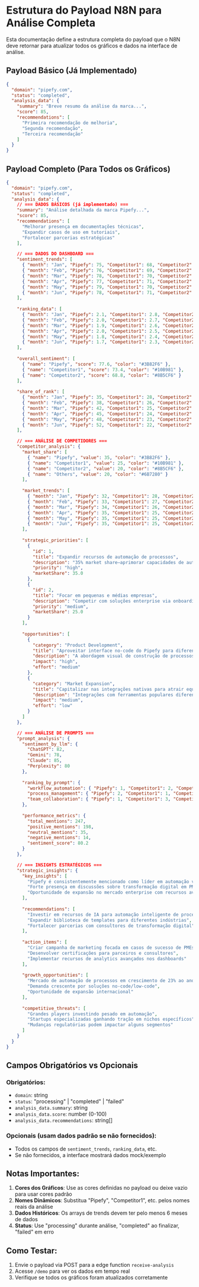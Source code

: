 # Estrutura do Payload N8N para Análise Completa

Esta documentação define a estrutura completa do payload que o N8N deve retornar para atualizar todos os gráficos e dados na interface de análise.

## Payload Básico (Já Implementado)

```json
{
  "domain": "pipefy.com",
  "status": "completed",
  "analysis_data": {
    "summary": "Breve resumo da análise da marca...",
    "score": 85,
    "recommendations": [
      "Primeira recomendação de melhoria",
      "Segunda recomendação",
      "Terceira recomendação"
    ]
  }
}
```

## Payload Completo (Para Todos os Gráficos)

```json
{
  "domain": "pipefy.com",
  "status": "completed",
  "analysis_data": {
    // === DADOS BÁSICOS (já implementado) ===
    "summary": "Análise detalhada da marca Pipefy...",
    "score": 85,
    "recommendations": [
      "Melhorar presença em documentações técnicas",
      "Expandir casos de uso em tutoriais",
      "Fortalecer parcerias estratégicas"
    ],

    // === DADOS DO DASHBOARD ===
    "sentiment_trends": [
      { "month": "Jan", "Pipefy": 75, "Competitor1": 68, "Competitor2": 65 },
      { "month": "Feb", "Pipefy": 76, "Competitor1": 69, "Competitor2": 66 },
      { "month": "Mar", "Pipefy": 78, "Competitor1": 70, "Competitor2": 68 },
      { "month": "Apr", "Pipefy": 77, "Competitor1": 71, "Competitor2": 68 },
      { "month": "May", "Pipefy": 79, "Competitor1": 70, "Competitor2": 68 },
      { "month": "Jun", "Pipefy": 78, "Competitor1": 71, "Competitor2": 68 }
    ],
    
    "ranking_data": [
      { "month": "Jan", "Pipefy": 2.1, "Competitor1": 2.8, "Competitor2": 3.2 },
      { "month": "Feb", "Pipefy": 2.0, "Competitor1": 2.7, "Competitor2": 3.1 },
      { "month": "Mar", "Pipefy": 1.9, "Competitor1": 2.6, "Competitor2": 3.0 },
      { "month": "Apr", "Pipefy": 2.0, "Competitor1": 2.5, "Competitor2": 2.9 },
      { "month": "May", "Pipefy": 1.8, "Competitor1": 2.4, "Competitor2": 2.8 },
      { "month": "Jun", "Pipefy": 1.7, "Competitor1": 2.3, "Competitor2": 2.7 }
    ],
    
    "overall_sentiment": [
      { "name": "Pipefy", "score": 77.6, "color": "#3B82F6" },
      { "name": "Competitor1", "score": 73.4, "color": "#10B981" },
      { "name": "Competitor2", "score": 68.8, "color": "#8B5CF6" }
    ],
    
    "share_of_rank": [
      { "month": "Jan", "Pipefy": 35, "Competitor1": 28, "Competitor2": 22, "Others": 15 },
      { "month": "Feb", "Pipefy": 38, "Competitor1": 26, "Competitor2": 21, "Others": 15 },
      { "month": "Mar", "Pipefy": 42, "Competitor1": 25, "Competitor2": 20, "Others": 13 },
      { "month": "Apr", "Pipefy": 45, "Competitor1": 24, "Competitor2": 19, "Others": 12 },
      { "month": "May", "Pipefy": 48, "Competitor1": 23, "Competitor2": 18, "Others": 11 },
      { "month": "Jun", "Pipefy": 52, "Competitor1": 22, "Competitor2": 17, "Others": 9 }
    ],

    // === ANÁLISE DE COMPETIDORES ===
    "competitor_analysis": {
      "market_share": [
        { "name": "Pipefy", "value": 35, "color": "#3B82F6" },
        { "name": "Competitor1", "value": 25, "color": "#10B981" },
        { "name": "Competitor2", "value": 20, "color": "#8B5CF6" },
        { "name": "Others", "value": 20, "color": "#6B7280" }
      ],
      
      "market_trends": [
        { "month": "Jan", "Pipefy": 32, "Competitor1": 28, "Competitor2": 22, "Others": 18 },
        { "month": "Feb", "Pipefy": 33, "Competitor1": 27, "Competitor2": 21, "Others": 19 },
        { "month": "Mar", "Pipefy": 34, "Competitor1": 26, "Competitor2": 21, "Others": 19 },
        { "month": "Apr", "Pipefy": 35, "Competitor1": 25, "Competitor2": 20, "Others": 20 },
        { "month": "May", "Pipefy": 35, "Competitor1": 25, "Competitor2": 20, "Others": 20 },
        { "month": "Jun", "Pipefy": 35, "Competitor1": 25, "Competitor2": 20, "Others": 20 }
      ],
      
      "strategic_priorities": [
        {
          "id": 1,
          "title": "Expandir recursos de automação de processos",
          "description": "35% market share—aprimorar capacidades de automação do Pipefy para superar competidores.",
          "priority": "high",
          "marketShare": 35.0
        },
        {
          "id": 2,
          "title": "Focar em pequenas e médias empresas",
          "description": "Competir com soluções enterprise via onboarding simplificado e recursos para PMEs.",
          "priority": "medium",
          "marketShare": 25.0
        }
      ],
      
      "opportunities": [
        {
          "category": "Product Development",
          "title": "Aproveitar interface no-code do Pipefy para diferenciação competitiva.",
          "description": "A abordagem visual de construção de processos continua sendo única, com competidores focando mais em templates...",
          "impact": "high",
          "effort": "medium"
        },
        {
          "category": "Market Expansion",
          "title": "Capitalizar nas integrações nativas para atrair equipes buscando soluções completas.",
          "description": "Integrações com ferramentas populares diferencia o Pipefy de muitos competidores...",
          "impact": "medium",
          "effort": "low"
        }
      ]
    },

    // === ANÁLISE DE PROMPTS ===
    "prompt_analysis": {
      "sentiment_by_llm": {
        "ChatGPT": 82,
        "Gemini": 78,
        "Claude": 85,
        "Perplexity": 80
      },
      
      "ranking_by_prompt": {
        "workflow_automation": { "Pipefy": 1, "Competitor1": 2, "Competitor2": 3 },
        "process_management": { "Pipefy": 2, "Competitor1": 1, "Competitor2": 3 },
        "team_collaboration": { "Pipefy": 1, "Competitor1": 3, "Competitor2": 2 }
      },
      
      "performance_metrics": {
        "total_mentions": 247,
        "positive_mentions": 198,
        "neutral_mentions": 35,
        "negative_mentions": 14,
        "sentiment_score": 80.2
      }
    },

    // === INSIGHTS ESTRATÉGICOS ===
    "strategic_insights": {
      "key_insights": [
        "Pipefy é consistentemente mencionado como líder em automação visual de processos",
        "Forte presença em discussões sobre transformação digital em PMEs",
        "Oportunidade de expansão no mercado enterprise com recursos avançados"
      ],
      
      "recommendations": [
        "Investir em recursos de IA para automação inteligente de processos",
        "Expandir biblioteca de templates para diferentes indústrias",
        "Fortalecer parcerias com consultores de transformação digital"
      ],
      
      "action_items": [
        "Criar campanha de marketing focada em casos de sucesso de PMEs",
        "Desenvolver certificações para parceiros e consultores",
        "Implementar recursos de analytics avançados nos dashboards"
      ],
      
      "growth_opportunities": [
        "Mercado de automação de processos em crescimento de 23% ao ano",
        "Demanda crescente por soluções no-code/low-code",
        "Oportunidade de expansão internacional"
      ],
      
      "competitive_threats": [
        "Grandes players investindo pesado em automação",
        "Startups especializadas ganhando tração em nichos específicos",
        "Mudanças regulatórias podem impactar alguns segmentos"
      ]
    }
  }
}
```

## Campos Obrigatórios vs Opcionais

### Obrigatórios:
- `domain`: string
- `status`: "processing" | "completed" | "failed"  
- `analysis_data.summary`: string
- `analysis_data.score`: number (0-100)
- `analysis_data.recommendations`: string[]

### Opcionais (usam dados padrão se não fornecidos):
- Todos os campos de `sentiment_trends`, `ranking_data`, etc.
- Se não fornecidos, a interface mostrará dados mock/exemplo

## Notas Importantes:

1. **Cores dos Gráficos**: Use as cores definidas no payload ou deixe vazio para usar cores padrão
2. **Nomes Dinâmicos**: Substitua "Pipefy", "Competitor1", etc. pelos nomes reais da análise
3. **Dados Históricos**: Os arrays de trends devem ter pelo menos 6 meses de dados
4. **Status**: Use "processing" durante análise, "completed" ao finalizar, "failed" em erro

## Como Testar:

1. Envie o payload via POST para a edge function `receive-analysis`
2. Acesse `/demo` para ver os dados em tempo real
3. Verifique se todos os gráficos foram atualizados corretamente